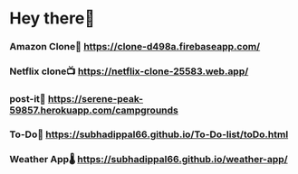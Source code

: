 # Hey there👋
### Amazon Clone🛒 https://clone-d498a.firebaseapp.com/
### Netflix clone📺 https://netflix-clone-25583.web.app/
### post-it🚵‍ https://serene-peak-59857.herokuapp.com/campgrounds
### To-Do📝 https://subhadippal66.github.io/To-Do-list/toDo.html
### Weather App🌡 https://subhadippal66.github.io/weather-app/

